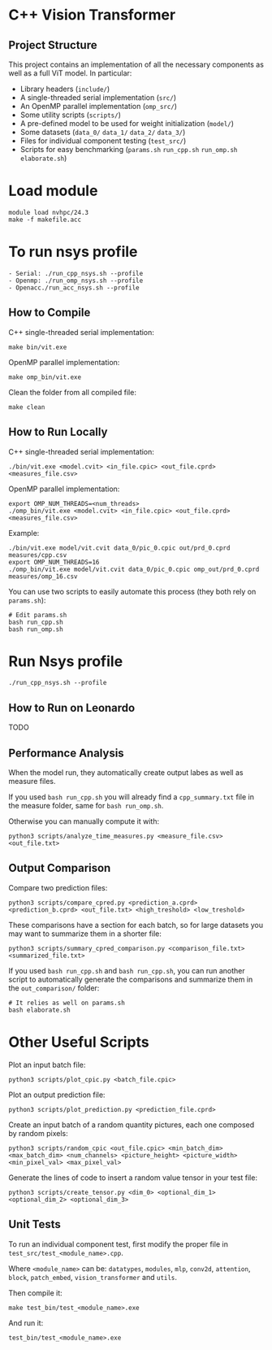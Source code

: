# C++ Vision Transformer

## Project Structure

This project contains an implementation of all the necessary components as well as a full ViT model. In particular:
- Library headers (`include/`)
- A single-threaded serial implementation (`src/`)
- An OpenMP parallel implementation (`omp_src/`)
- Some utility scripts (`scripts/`)
- A pre-defined model to be used for weight initialization (`model/`)
- Some datasets (`data_0/` `data_1/` `data_2/` `data_3/`)
- Files for individual component testing (`test_src/`)
- Scripts for easy benchmarking (`params.sh` `run_cpp.sh` `run_omp.sh` `elaborate.sh`)

# Load module 
```
module load nvhpc/24.3
make -f makefile.acc
```

# To run nsys profile 
```
- Serial: ./run_cpp_nsys.sh --profile 
- Openmp: ./run_omp_nsys.sh --profile
- Openacc./run_acc_nsys.sh --profile
```

## How to Compile

C++ single-threaded serial implementation:
```
make bin/vit.exe
```

OpenMP parallel implementation:
```
make omp_bin/vit.exe
```

Clean the folder from all compiled file:
```
make clean
```

## How to Run Locally

C++ single-threaded serial implementation:
```
./bin/vit.exe <model.cvit> <in_file.cpic> <out_file.cprd> <measures_file.csv>
```

OpenMP parallel implementation:
```
export OMP_NUM_THREADS=<num_threads>
./omp_bin/vit.exe <model.cvit> <in_file.cpic> <out_file.cprd> <measures_file.csv>
```

Example:
```
./bin/vit.exe model/vit.cvit data_0/pic_0.cpic out/prd_0.cprd measures/cpp.csv
export OMP_NUM_THREADS=16
./omp_bin/vit.exe model/vit.cvit data_0/pic_0.cpic omp_out/prd_0.cprd measures/omp_16.csv
```

You can use two scripts to easily automate this process (they both rely on `params.sh`):
```
# Edit params.sh
bash run_cpp.sh
bash run_omp.sh
```

# Run Nsys profile 
```
./run_cpp_nsys.sh --profile
```


## How to Run on Leonardo

TODO

## Performance Analysis

When the model run, they automatically create output labes as well as measure files.

If you used `bash run_cpp.sh` you will already find a `cpp_summary.txt` file in the measure folder, same for `bash run_omp.sh`.

Otherwise you can manually compute it with:
```
python3 scripts/analyze_time_measures.py <measure_file.csv> <out_file.txt>
```

## Output Comparison

Compare two prediction files:
```
python3 scripts/compare_cpred.py <prediction_a.cprd> <prediction_b.cprd> <out_file.txt> <high_treshold> <low_treshold>
```

These comparisons have a section for each batch, so for large datasets you may want to summarize them in a shorter file:
```
python3 scripts/summary_cpred_comparison.py <comparison_file.txt> <summarized_file.txt>
```

If you used `bash run_cpp.sh` and `bash run_cpp.sh`, you can run another script to automatically generate the comparisons and summarize them
in the `out_comparison/` folder:
```
# It relies as well on params.sh
bash elaborate.sh
```

# Other Useful Scripts

Plot an input batch file:
```
python3 scripts/plot_cpic.py <batch_file.cpic>
```

Plot an output prediction file:
```
python3 scripts/plot_prediction.py <prediction_file.cprd>
```

Create an input batch of a random quantity pictures, each one composed by random pixels:
```
python3 scripts/random_cpic <out_file.cpic> <min_batch_dim> <max_batch_dim> <num_channels> <picture_height> <picture_width> <min_pixel_val> <max_pixel_val>
```

Generate the lines of code to insert a random value tensor in your test file:
```
python3 scripts/create_tensor.py <dim_0> <optional_dim_1> <optional_dim_2> <optional_dim_3>
```

## Unit Tests

To run an individual component test, first modify the proper file in `test_src/test_<module_name>.cpp`.

Where `<module_name>` can be: `datatypes`, `modules`, `mlp`, `conv2d`, `attention`, `block`, `patch_embed`, `vision_transformer` and `utils`.

Then compile it:
```
make test_bin/test_<module_name>.exe
```
And run it:
```
test_bin/test_<module_name>.exe
```
